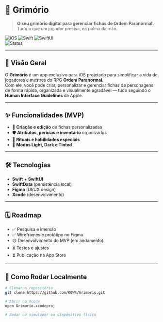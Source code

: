 # 📜 Grimório  
> **O seu grimório digital para gerenciar fichas de Ordem Paranormal.**  
> Tudo o que um jogador precisa, na palma da mão.

![iOS](https://img.shields.io/badge/iOS-000000?style=for-the-badge&logo=apple&logoColor=white)
![Swift](https://img.shields.io/badge/Swift-FA7343?style=for-the-badge&logo=swift&logoColor=white)
![SwiftUI](https://img.shields.io/badge/SwiftUI-1575F9?style=for-the-badge&logo=swift&logoColor=white)     
![Status](https://img.shields.io/badge/Status-Em%20Desenvolvimento-yellow?style=for-the-badge)

---

## 🎯 Visão Geral
O **Grimório** é um app exclusivo para iOS projetado para simplificar a vida de jogadores e mestres do RPG **Ordem Paranormal**.  
Com ele, você pode criar, personalizar e gerenciar fichas de personagens de forma rápida, organizada e visualmente agradável — tudo seguindo o **Human Interface Guidelines** da Apple.  

---

## ✨ Funcionalidades (MVP)
- 📝 **Criação e edição** de fichas personalizadas  
- 🛡 **Atributos, perícias e inventário** organizados  
- 📜 **Rituais e habilidades especiais**  
- 🎨 **Modos Light, Dark e Tinted**  

---

## 🛠 Tecnologias
- **Swift** + **SwiftUI**
- **SwiftData** (persistência local)
- **Figma** (UI/UX design)
- **Xcode** (desenvolvimento)

---

## 🗓 Roadmap
- ✅ Pesquisa e imersão  
- ✅ Wireframes e protótipo no Figma  
- 🟡 Desenvolvimento do MVP (em andamento)  
- ⏳ Testes e ajustes  
- ⏳ Publicação na App Store  

---

## 🚀 Como Rodar Localmente
```bash
# Clonar o repositório
git clone https://github.com/K0W4/Grimorio.git

# Abrir no Xcode
open Grimorio.xcodeproj

# Rodar no simulador ou dispositivo físico
